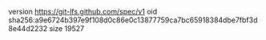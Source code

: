 version https://git-lfs.github.com/spec/v1
oid sha256:a9e6724b397e9f108d0c86e0c13877759ca7bc65918384dbe7fbf3d8e44d2232
size 19527

